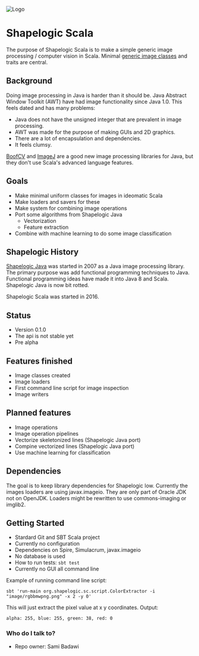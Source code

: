 ![Logo](https://github.com/sami-badawi/shapelogic/blob/master/docs/image/shapelogicsmallgradient.png)

# Shapelogic Scala #

The purpose of Shapelogic Scala is to make a simple generic image processing / computer vision in Scala. Minimal [generic image classes](https://github.com/sami-badawi/shapelogic/wiki/Image-Classes-and-Traits) and traits are central.

## Background ##

Doing image processing in Java is harder than it should be.
Java Abstract Window Toolkit (AWT) have had image functionality since Java 1.0.
This feels dated and has many problems:
* Java does not have the unsigned integer that are prevalent in image processing.
* AWT was made for the purpose of making GUIs and 2D graphics.
* There are a lot of encapsulation and dependencies.
* It feels clumsy.

[BoofCV](http://boofcv.org) and [ImageJ](https://imagej.nih.gov/ij/features.html)
are a good new image processing libraries for Java, but they don't use Scala's advanced language features.

## Goals ##

* Make minimal uniform classes for images in ideomatic Scala
* Make loaders and savers for these
* Make system for combining image operations
* Port some algorithms from Shapelogic Java 
  * Vectorization 
  * Feature extraction
* Combine with machine learning to do some image classification

## Shapelogic History ##

[Shapelogic Java](http://shapelogic.org) was started in 2007 as a Java image processing library.
The primary purpose was add functional programming techniques to Java.
Functional programming ideas have made it into Java 8 and Scala.
Shapelogic Java is now bit rotted. 

Shapelogic Scala was started in 2016. 

## Status ##

* Version 0.1.0
* The api is not stable yet
* Pre alpha

## Features finished ##

* Image classes created
* Image loaders
* First command line script for image inspection
* Image writers

## Planned features ##

* Image operations
* Image operation pipelines
* Vectorize skeletonized lines (Shapelogic Java port)
* Compine vectorized lines (Shapelogic Java port)
* Use machine learning for classification

## Dependencies ##

The goal is to keep library dependencies for Shapelogic low.
Currently the images loaders are using javax.imageio. They are only part of Oracle JDK not on OpenJDK.
Loaders might be rewritten to use commons-imaging or imglib2.

## Getting Started ##

* Stardard Git and SBT Scala project
* Currently no configuration
* Dependencies on Spire, Simulacrum, javax.imageio
* No database is used
* How to run tests: ```sbt test```
* Currently no GUI all command line

Example of running command line script:
```
sbt 'run-main org.shapelogic.sc.script.ColorExtractor -i "image/rgbbmwpng.png" -x 2 -y 0'
```
This will just extract the pixel value at x y coordinates. Output:

```
alpha: 255, blue: 255, green: 38, red: 0
```

### Who do I talk to? ###

* Repo owner: Sami Badawi
